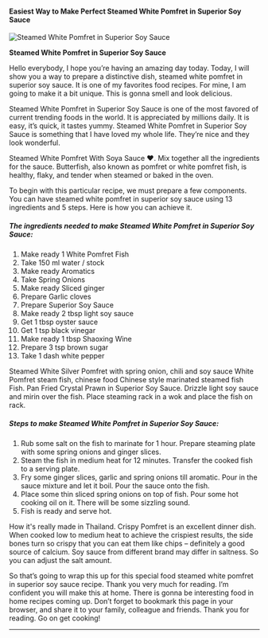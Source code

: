             

#### Easiest Way to Make Perfect Steamed White Pomfret in Superior Soy Sauce

![Steamed White Pomfret in Superior Soy Sauce](https://img-global.cpcdn.com/recipes/20dff20b68bf31a4/751x532cq70/steamed-white-pomfret-in-superior-soy-sauce-recipe-main-photo.jpg)

**Steamed White Pomfret in Superior Soy Sauce**

Hello everybody, I hope you’re having an amazing day today. Today, I will show you a way to prepare a distinctive dish, steamed white pomfret in superior soy sauce. It is one of my favorites food recipes. For mine, I am going to make it a bit unique. This is gonna smell and look delicious.

Steamed White Pomfret in Superior Soy Sauce is one of the most favored of current trending foods in the world. It is appreciated by millions daily. It is easy, it’s quick, it tastes yummy. Steamed White Pomfret in Superior Soy Sauce is something that I have loved my whole life. They’re nice and they look wonderful.

Steamed White Pomfret With Soya Sauce ❤️. Mix together all the ingredients for the sauce. Butterfish, also known as pomfret or white pomfret fish, is healthy, flaky, and tender when steamed or baked in the oven.

To begin with this particular recipe, we must prepare a few components. You can have steamed white pomfret in superior soy sauce using 13 ingredients and 5 steps. Here is how you can achieve it.

##### The ingredients needed to make Steamed White Pomfret in Superior Soy Sauce:

1.  Make ready 1 White Pomfret Fish
2.  Take 150 ml water / stock
3.  Make ready Aromatics
4.  Take Spring Onions
5.  Make ready Sliced ginger
6.  Prepare Garlic cloves
7.  Prepare Superior Soy Sauce
8.  Make ready 2 tbsp light soy sauce
9.  Get 1 tbsp oyster sauce
10.  Get 1 tsp black vinegar
11.  Make ready 1 tbsp Shaoxing Wine
12.  Prepare 3 tsp brown sugar
13.  Take 1 dash white pepper

Steamed White Silver Pomfret with spring onion, chili and soy sauce White Pomfret steam fish, chinese food Chinese style marinated steamed fish Fish. Pan Fried Crystal Prawn in Superior Soy Sauce. Drizzle light soy sauce and mirin over the fish. Place steaming rack in a wok and place the fish on rack.

##### Steps to make Steamed White Pomfret in Superior Soy Sauce:

1.  Rub some salt on the fish to marinate for 1 hour. Prepare steaming plate with some spring onions and ginger slices.
2.  Steam the fish in medium heat for 12 minutes. Transfer the cooked fish to a serving plate.
3.  Fry some ginger slices, garlic and spring onions till aromatic. Pour in the sauce mixture and let it boil. Pour the sauce onto the fish.
4.  Place some thin sliced spring onions on top of fish. Pour some hot cooking oil on it. There will be some sizzling sound.
5.  Fish is ready and serve hot.

How it's really made in Thailand. Crispy Pomfret is an excellent dinner dish. When cooked low to medium heat to achieve the crispiest results, the side bones turn so crispy that you can eat them like chips – definitely a good source of calcium. Soy sauce from different brand may differ in saltness. So you can adjust the salt amount.

So that’s going to wrap this up for this special food steamed white pomfret in superior soy sauce recipe. Thank you very much for reading. I’m confident you will make this at home. There is gonna be interesting food in home recipes coming up. Don’t forget to bookmark this page in your browser, and share it to your family, colleague and friends. Thank you for reading. Go on get cooking!

* * *